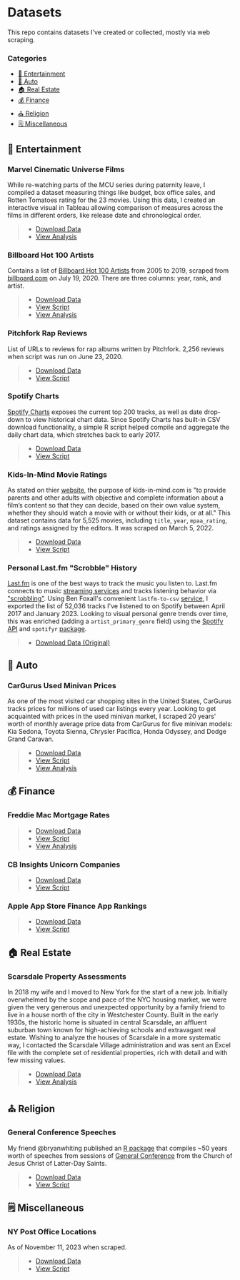 # Datasets

This repo contains datasets I've created or collected, mostly via web scraping.

### Categories
- [:movie_camera: Entertainment](#Entertainment)
- [:car: Auto](#Auto)
- [:house: Real Estate](#Real-Estate)
- [💰 Finance](#Finance)
- [:church: Religion](#Religion)
- [🗒️ Miscellaneous](#Miscellaneous)

## :movie_camera: Entertainment

### Marvel Cinematic Universe Films

While re-watching parts of the MCU series during paternity leave, I compiled a dataset measuring things like budget, box office sales, and Rotten Tomatoes rating for the 23 movies. Using this data, I created an interactive visual in Tableau allowing comparison of measures across the films in different orders, like release date and chronological order.

> - [Download Data](https://github.com/erikgregorywebb/data/blob/main/data/mcu-movies.csv)
> - [View Analysis](https://unboxed-analytics.com/data-technology/exploring-the-marvel-cinematic-universe-in-tableau/)

### Billboard Hot 100 Artists
Contains a list of [Billboard Hot 100 Artists](https://www.billboard.com/charts/year-end/2019/hot-100-artists) from 2005 to 2019, scraped from [billboard.com](billboard.com/) on July 19, 2020. There are three columns: year, rank, and artist. 

> - [Download Data](https://github.com/erikgregorywebb/data/blob/main/data/billboard-hot-100-artists-2005to2019.csv)
> - [View Script](https://github.com/erikgregorywebb/data/blob/main/scripts/billboard-scraper.R)
> - [View Analysis](https://unboxed-analytics.com/data-technology/the-rise-of-rap-a-genre-popularity-analysis/)

### Pitchfork Rap Reviews

List of URLs to reviews for rap albums written by Pitchfork. 2,256 reviews when script was run on June 23, 2020.

> - [Download Data](https://github.com/erikgregorywebb/data/blob/main/data/pitchfork-rap-reviews-2020-06-23.csv)
> - [View Script](https://github.com/erikgregorywebb/data/blob/main/scripts/pitchfork-reviews.R)

### Spotify Charts

[Spotify Charts](https://spotifycharts.com) exposes the current top 200 tracks, as well as date drop-down to view historical chart data. Since Spotify Charts has built-in CSV download functionality, a simple R script helped compile and aggregate the daily chart data, which stretches back to early 2017.

> - [Download Data](https://github.com/erikgregorywebb/data/blob/main/data/spotify-charts-daily-2020-10-07.csv)
> - [View Script](https://github.com/erikgregorywebb/data/blob/main/scripts/spotify-charts-scraper.R)

### Kids-In-Mind Movie Ratings

As stated on thier [website](https://kids-in-mind.com/about.htm), the purpose of kids-in-mind.com is "to provide parents and other adults with objective and complete information about a film’s content so that they can decide, based on their own value system, whether they should watch a movie with or without their kids, or at all." This dataset contains data for 5,525 movies, including `title`, `year`, `mpaa_rating`, and ratings assigned by the editors. It was scraped on March 5, 2022.

> - [Download Data](https://github.com/erikgregorywebb/data/blob/main/data/kids-in-mind-movies.csv)
> - [View Script](https://github.com/erikgregorywebb/data/blob/main/scripts/kids-in-mind-movies-scraper.R)

### Personal Last.fm "Scrobble" History

[Last.fm](https://last.fm/) is one of the best ways to track the music you listen to. Last.fm connects to music [streaming services](https://www.last.fm/about/trackmymusic) and tracks listening behavior via ["scrobbling"](https://www.businessinsider.com/guides/tech/what-is-last-fm-scrobbling). Using Ben Foxall's convenient `lastfm-to-csv` [service](https://benjaminbenben.com/lastfm-to-csv/), I exported the list of 52,036 tracks I've listened to on Spotify between April 2017 and January 2023. Looking to visual personal genre trends over time, this was enriched (adding a `artist_primary_genre` field) using the [Spotify API](https://developer.spotify.com/console/get-search-item/) and `spotifyr` [package](https://www.rcharlie.com/spotifyr/).

> - [Download Data (Original)](https://github.com/erikgregorywebb/data/blob/main/data/last-fm-history-2023-01-22.csv)

## :car: Auto

### CarGurus Used Minivan Prices

As one of the most visited car shopping sites in the United States, CarGurus tracks prices for millions of used car listings every year. Looking to get acquainted with prices in the used minivan market, I scraped 20 years’ worth of monthly average price data from CarGurus for five minivan models: Kia Sedona, Toyota Sienna, Chrysler Pacifica, Honda Odyssey, and Dodge Grand Caravan. 

> - [Download Data](https://github.com/erikgregorywebb/data/blob/main/data/cargurus-minivans.csv)
> - [View Script](https://github.com/erikgregorywebb/data/blob/main/scripts/cargurus-scraper.R)
> - [View Analysis](https://unboxed-analytics.com/data-technology/minivan-wars-visualizing-prices-in-the-used-car-market/)

## 💰 Finance

### Freddie Mac Mortgage Rates

> - [Download Data](https://github.com/erikgregorywebb/github-actions-demo/tree/main/data)
> - [View Script](https://github.com/erikgregorywebb/github-actions-demo/blob/main/freddiemac.py)
> - [View Analysis](https://unboxed-analytics.com/data-technology/github-actions-for-data-analysts/)

### CB Insights Unicorn Companies

> - [Download Data](https://github.com/erikgregorywebb/data/blob/main/data/cb-unicorns-2022-06-06.csv)
> - [View Script](https://github.com/erikgregorywebb/data/blob/main/scripts/cb-unicorns.R)

### Apple App Store Finance App Rankings
> - [Download Data](https://github.com/erikgregorywebb/data/blob/main/data/app-store-finance-rankings-2023-11-10.csv)
> - [View Script](https://github.com/erikgregorywebb/data/blob/main/scripts/apple-app-store-rankings.r)

## :house: Real Estate

### Scarsdale Property Assessments
In 2018 my wife and I moved to New York for the start of a new job. Initially overwhelmed by the scope and pace of the NYC housing market, we were given the very generous and unexpected opportunity by a family friend to live in a house north of the city in Westchester County. Built in the early 1930s, the historic home is situated in central Scarsdale, an affluent suburban town known for high-achieving schools and extravagant real estate. Wishing to analyze the houses of Scarsdale in a more systematic way, I contacted the Scarsdale Village administration and was sent an Excel file with the complete set of residential properties, rich with detail and with few missing values.

> - [Download Data](https://github.com/erikgregorywebb/data/blob/main/data/scarsdale-property-assessment-2019.csv)
> - [View Analysis](https://unboxed-analytics.com/data-technology/mapping-scarsdale-real-estate-data-with-python/)

## :church: Religion

### General Conference Speeches

My friend @bryanwhiting published an [R package](https://github.com/bryanwhiting/generalconference) that compiles ~50 years worth of speeches from sessions of [General Conference](https://www.churchofjesuschrist.org/study/general-conference?lang=eng) from the Church of Jesus Christ of Latter-Day Saints.

> - [Download Data](https://drive.google.com/file/d/1BSisfqMb1HWyDxm6eYosWiv7s_KT2BYi/view?usp=sharing)
> - [View Script](https://github.com/erikgregorywebb/data/blob/main/scripts/general-conference.R)

## 🗒️ Miscellaneous

### NY Post Office Locations

As of November 11, 2023 when scraped.

> - [Download Data](https://github.com/erikgregorywebb/data/blob/main/data/ny-post-office-locations.csv)
> - [View Script](https://github.com/erikgregorywebb/data/blob/main/scripts/usps-locations-scrape.r)
